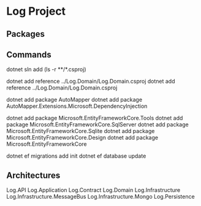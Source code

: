 # Log Project

## Packages

## Commands
dotnet sln add (ls -r **/*.csproj)

dotnet add reference ../Log.Domain/Log.Domain.csproj
dotnet add reference ../Log.Domain/Log.Domain.csproj

dotnet add package AutoMapper
dotnet add package AutoMapper.Extensions.Microsoft.DependencyInjection

dotnet add package Microsoft.EntityFrameworkCore.Tools
dotnet add package Microsoft.EntityFrameworkCore.SqlServer
dotnet add package Microsoft.EntityFrameworkCore.Sqlite
dotnet add package Microsoft.EntityFrameworkCore.Design
dotnet add package Microsoft.EntityFrameworkCore


dotnet ef migrations add init
dotnet ef database update 

## Architectures
Log.API
Log.Application
Log.Contract
Log.Domain
Log.Infrastructure
Log.Infrastructure.MessageBus
Log.Infrastructure.Mongo
Log.Persistence